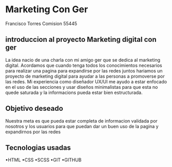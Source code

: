 # Marketing Con Ger
Francisco Torres Comision 55445

## introduccion al proyecto Marketing digital con ger
La idea nacio de una charla con mi amigo ger que se dedica al marketing digital.
Acordamos que cuando tenga todos los conocimientos necesarios para realizar una pagina para 
expandirse por las redes juntos hariamos un proyecto de marketing digital para ayudar a las 
personas a promoverse por las redes.
Mi experiencia como diseñador UX/UI me ayudo a estar enfocado en el uso de las secciones y usar diseños minimalistas para que esta no quede saturada y la informacions pueda estar bien estructurada.

## Objetivo deseado
Nuestra meta es que pueda estar completa de informacion validada por nosotros y los usuarios para que puedan dar un buen uso de la pagina y expandirnos por las redes

## Tecnologias usadas
•HTML
•CSS
•SCSS
•GIT
•GITHUB



